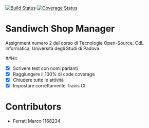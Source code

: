 [![Build Status](https://travis-ci.org/jjocram/assignment2-tos.svg?branch=master)](https://travis-ci.org/jjocram/assignment2-tos)
[![Coverage Status](https://coveralls.io/repos/github/jjocram/assignment2-tos/badge.svg?branch=master)](https://coveralls.io/github/jjocram/assignment2-tos?branch=master)
# Sandiwch Shop Manager
Assignment numero 2 del corso di Tecnologie Open-Source, CdL Informatica, Università degli Studi di Padova

##Hit
-[x] Scrivere test con nomi parlanti
-[x] Raggiungere il 100% di code coverage
-[x] Chiudere tutte le attività 
-[x] Impostare correttamente Travis CI

# Contributors
- Ferrati Marco 1168234